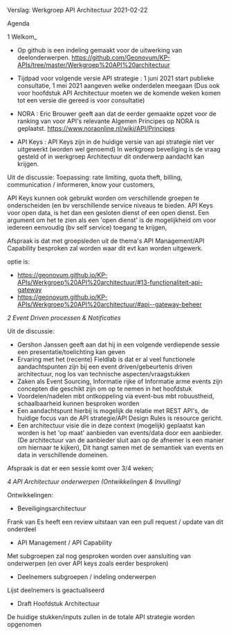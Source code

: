 Verslag: Werkgroep API Architectuur 2021-02-22

Agenda

1 Welkom_

- Op github is een indeling gemaakt voor de uitwerking van deelonderwerpen.
https://github.com/Geonovum/KP-APIs/tree/master/Werkgroep%20API%20architectuur

- Tijdpad voor volgende versie API strategie : 1 juni 2021 start publieke consultatie, 1 mei 2021 aangeven welke onderdelen meegaan
(Dus ook voor hoofdstuk API Architectuur moeten we de komende weken komen tot een versie die gereed is voor consultatie)

- NORA : Eric Brouwer geeft aan dat de eerder gemaakte opzet voor de ranking van voor API's relevante Algemen Principes op NORA is geplaatst.
https://www.noraonline.nl/wiki/API/Principes

- API Keys : API Keys zijn in de huidige versie van api strategie niet ver uitgewerkt (worden wel genoemd)
In werkgroep beveiliging is de vraag gesteld of in werkgroep Architectuur dit onderwerp aandacht kan krijgen.

Uit de discussie:
Toepassing:
rate limiting, 
quota theft,
billing,
communication / informeren,
know your customers,

API Keys kunnen ook gebruikt worden om verschillende groepen te onderscheiden (en bv verschillende service niveaus te bieden.
API Keys voor open data, is het dan een gesloten dienst of een open dienst. Een argument om het te zien als een 'open dienst' is de mogelijkheid om voor iedereen eenvoudig (bv self service) toegang te krijgen,

Afspraak is dat met groepsleden uit de thema's API Management/API Capability besproken zal worden waar dit evt kan worden uitgewerk.

optie is:
- https://geonovum.github.io/KP-APIs/Werkgroep%20API%20architectuur/#13-functionaliteit-api-gateway
- https://geonovum.github.io/KP-APIs/Werkgroep%20API%20architectuur/#api--gateway-beheer



_2 Event Driven processen & Notificaties_

Uit de discussie:

- Gershon Janssen geeft aan dat hij in een volgende verdiepende sessie een presentatie/toelichting kan geven 
- Ervaring met het (recente) Fieldlab is dat er al veel functionele aandachtspunten zijn bij een event driven/gebeurtenis driven architectuur, nog los van technische aspecten/vraagstukken
- Zaken als Event Sourcing, Informatie rijke of Informatie arme events zijn concepten die geschikt zijn om op te nemen in het hoofdstuk
- Voordelen/nadelen mbt ontkoppeling via event-bus mbt robuustheid, schaalbaarheid kunnen besproken worden
- Een aandachtspunt hierbij is mogelijk de relatie met REST API's, de huidige focus van de API strategie/API Design Rules is resource gericht.
- Een architectuur visie die in deze context (mogelijk) geplaatst kan worden is het 'op maat' aanbieden van events/data door een aanbieder. 
(De architectuur van de aanbieder sluit aan op de afnemer is een manier om hiernaar te kijken), Dit hangt samen met de semantiek van events en data in verschillende domeinen.

Afspraak is dat er een sessie komt over 3/4 weken;


_4 API Architectuur onderwerpen (Ontwikkelingen & Invulling)_

Ontwikkelingen:

* Beveiligingsarchitectuur

Frank van Es heeft een review uitstaan van een pull request / update van dit onderdeel

* API Management / API Capability

Met subgroepen zal nog gesproken worden over aansluiting van onderwerpen (en over API keys zoals eerder besproken)
 
* Deelnemers subgroepen / indeling onderwerpen

Lijst deelnemers is geactualiseerd

* Draft Hoofdstuk Architectuur 

De huidige stukken/inputs zullen in de totale API strategie worden opgenomen

